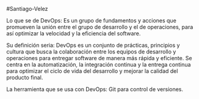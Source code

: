 #Santiago-Velez

Lo que se de DevOps: Es un grupo de fundamentos y acciones que promueven la unión entre el grupo de desarrollo y el de operaciones, para así optimizar la velocidad y la eficiencia del software. 

Su definición seria: DevOps es un conjunto de prácticas, principios y cultura que busca la colaboración entre los equipos de desarrollo y operaciones para entregar software de manera más rápida y eficiente. Se centra en la automatización, la integración continua y la entrega continua para optimizar el ciclo de vida del desarrollo y mejorar la calidad del producto final. 

La herramienta que se usa con DevOps: Git para control de versiones.
